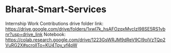 # Bharat-Smart-Services
Internship Work Contributions
 drive folder link: https://drive.google.com/drive/folders/1xwI7k_hsAFOzqxMvcIzI98SE5RS1vbnr?usp=drive_link
 Notebook: https://colab.research.google.com/drive/1223GsWRJM9dReV9CI9olVzTQp2VuRG2X#scrollTo=KU4Tpy_yf4pW
